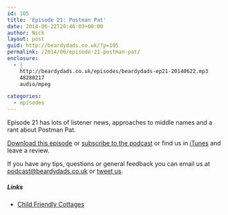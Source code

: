 ```yaml
---
id: 105
title: 'Episode 21: Postman Pat'
date: 2014-06-22T20:46:03+00:00
author: Nick
layout: post
guid: http://beardydads.co.uk/?p=105
permalink: /2014/06/episode-21-postman-pat/
enclosure:
  - |
    http://beardydads.co.uk/episodes/beardydads-ep21-20140622.mp3
    48280217
    audio/mpeg

categories:
  - episodes
---
```

Episode 21 has lots of listener news, approaches to middle names and a rant about Postman Pat.

[Download this episode](http://beardydads.co.uk/episodes/beardydads-ep21-20140622.mp3) or [subscribe to the podcast](http://feeds.feedburner.com/BeardyDads) or find us in [iTunes](https://itunes.apple.com/gb/podcast/beardy-dads/id798785734) and leave a review.

If you have any tips, questions or general feedback you can email us at <podcast@beardydads.co.uk> or [tweet us](http://twitter.com/beardydads).

##### Links

  * [Child Friendly Cottages](http://www.childfriendlycottages.co.uk/)
